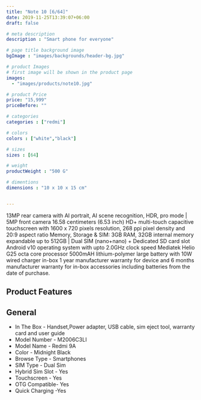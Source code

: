 ```yaml
---
title: "Note 10 [6/64]"
date: 2019-11-25T13:39:07+06:00
draft: false

# meta description
description : "Smart phone for everyone"

# page title background image
bgImage : "images/backgrounds/header-bg.jpg"

# product Images
# first image will be shown in the product page
images:
  - "images/products/note10.jpg"

# product Price
price: "15,999"
priceBefore: ""

# categories
categories : ["redmi"]

# colors 
colors : ["white","black"]

# sizes
sizes : [64]

# weight
productWeight : "500 G"

# dimentions
dimensions : "10 x 10 x 15 cm"


---
```


13MP rear camera with AI portrait, AI scene recognition, HDR, pro mode | 5MP front camera 16.58 centimeters (6.53 inch) HD+ multi-touch capacitive touchscreen with 1600 x 720 pixels resolution, 268 ppi pixel density and 20:9 aspect ratio Memory, Storage & SIM: 3GB RAM, 32GB internal memory expandable up to 512GB | Dual SIM (nano+nano) + Dedicated SD card slot Android v10 operating system with upto 2.0GHz clock speed Mediatek Helio G25 octa core processor 5000mAH lithium-polymer large battery with 10W wired charger in-box 1 year manufacturer warranty for device and 6 months manufacturer warranty for in-box accessories including batteries from the date of purchase.

## Product Features

## General
* In The Box - Handset,Power adapter, USB cable, sim eject tool, warranty card and user guide
* Model Number - M2006C3LI
* Model Name - Redmi 9A
* Color - Midnight Black
* Browse Type - Smartphones
* SIM Type - Dual Sim
* Hybrid Sim Slot - Yes
* Touchscreen - Yes
* OTG Compatible- Yes
* Quick Charging -Yes